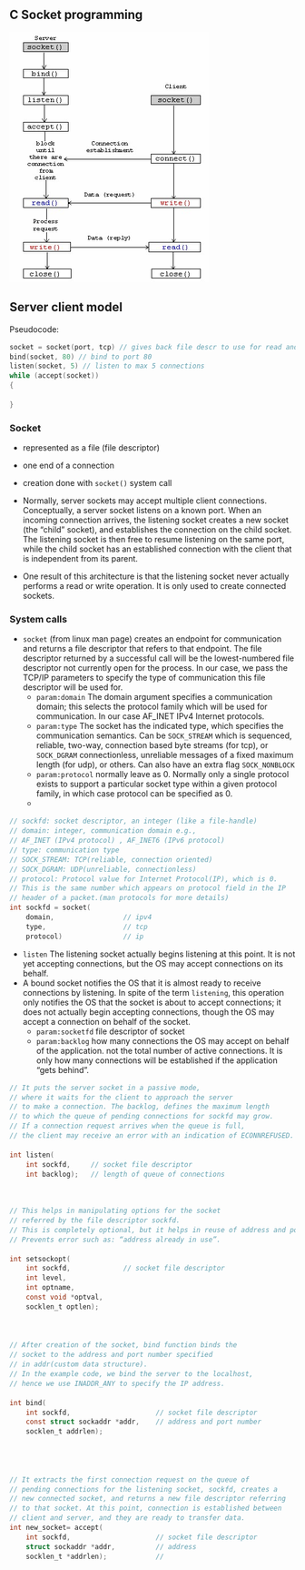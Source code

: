 
## C Socket programming

<img src="model.png"/>

## Server client model

Pseudocode:

```c
socket = socket(port, tcp) // gives back file descr to use for read and write
bind(socket, 80) // bind to port 80
listen(socket, 5) // listen to max 5 connections
while (accept(socket))
{

}

```

### Socket

- represented as a file (file descriptor)
- one end of a connection
- creation done with `socket()` system call
- Normally, server sockets may accept multiple client connections. Conceptually, a server socket listens on a known port. When an incoming connection arrives, the listening socket creates a new socket (the “child” socket), and establishes the connection on the child socket. The listening socket is then free to resume listening on the same port, while the child socket has an established connection with the client that is independent from its parent.

- One result of this architecture is that the listening socket never actually performs a read or write operation. It is only used to create connected sockets.

### System calls

- `socket` (from linux man page) creates an endpoint for communication and returns a file descriptor that refers to that endpoint.  The file descriptor returned by a successful call will be the lowest-numbered file descriptor not currently open for the process. In our case, we pass the TCP/IP parameters to specify the type of communication this file descriptor will be used for.
  - `param:domain` The domain argument specifies a communication domain; this selects the protocol family which will be used for communication. In our case AF_INET IPv4 Internet protocols.
  - `param:type` The socket has the indicated type, which specifies the communication semantics. Can be `SOCK_STREAM` which is sequenced, reliable, two-way, connection based byte streams (for tcp), or `SOCK_DGRAM` connectionless, unreliable messages of a fixed maximum length (for udp), or others. Can also have an extra flag `SOCK_NONBLOCK`
  - `param:protocol` normally leave as 0. Normally only a single protocol exists to support a particular socket type within a given protocol family, in which case protocol can be specified as 0.
  -
```c
// sockfd: socket descriptor, an integer (like a file-handle)
// domain: integer, communication domain e.g.,
// AF_INET (IPv4 protocol) , AF_INET6 (IPv6 protocol)
// type: communication type
// SOCK_STREAM: TCP(reliable, connection oriented)
// SOCK_DGRAM: UDP(unreliable, connectionless)
// protocol: Protocol value for Internet Protocol(IP), which is 0.
// This is the same number which appears on protocol field in the IP
// header of a packet.(man protocols for more details)
int sockfd = socket(
    domain,                 // ipv4
    type,                   // tcp
    protocol)               // ip
```

- `listen` The listening socket actually begins listening at this point. It is not yet accepting connections, but the OS may accept connections on its behalf.
- A bound socket notifies the OS that it is almost ready to receive connections by listening. In spite of the term `listening`, this operation only notifies the OS that the socket is about to accept connections; it does not actually begin accepting connections, though the OS may accept a connection on behalf of the socket.
  - `param:socketfd` file descriptor of socket
  - `param:backlog` how many connections the OS may accept on behalf of the application. not the total number of active connections. It is only how many connections will be established if the application “gets behind”.


```c
// It puts the server socket in a passive mode,
// where it waits for the client to approach the server
// to make a connection. The backlog, defines the maximum length
// to which the queue of pending connections for sockfd may grow.
// If a connection request arrives when the queue is full,
// the client may receive an error with an indication of ECONNREFUSED.

int listen(
    int sockfd,     // socket file descriptor
    int backlog);   // length of queue of connections
```

```c


// This helps in manipulating options for the socket
// referred by the file descriptor sockfd.
// This is completely optional, but it helps in reuse of address and port.
// Prevents error such as: “address already in use”.

int setsockopt(
    int sockfd,             // socket file descriptor
    int level,
    int optname,
    const void *optval,
    socklen_t optlen);



// After creation of the socket, bind function binds the
// socket to the address and port number specified
// in addr(custom data structure).
// In the example code, we bind the server to the localhost,
// hence we use INADDR_ANY to specify the IP address.

int bind(
    int sockfd,                     // socket file descriptor
    const struct sockaddr *addr,    // address and port number
    socklen_t addrlen);




// It extracts the first connection request on the queue of
// pending connections for the listening socket, sockfd, creates a
// new connected socket, and returns a new file descriptor referring
// to that socket. At this point, connection is established between
// client and server, and they are ready to transfer data.
int new_socket= accept(
    int sockfd,                     // socket file descriptor
    struct sockaddr *addr,          // address
    socklen_t *addrlen);            //
```